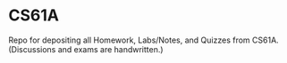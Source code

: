 # CS61A

Repo for depositing all Homework, Labs/Notes, and Quizzes from CS61A. (Discussions and exams are handwritten.)
